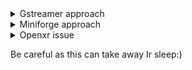 <details>
  <summary>Gstreamer approach</summary>
  
### 1. **Understanding the Error: "Incorrect Architecture"**

I was on a **Mac M1** (which uses ARM architecture), but my error shows it’s targeting **x86_64** (Intel architecture). This mismatch can happen if:
- Some libraries or binaries I am linking with (like GStreamer) were compiled for **x86_64** instead of ARM.
- The toolchain (compiler, linker) is targeting the wrong architecture.

### 2. **Step-by-Step Solution to Fix This**

#### Step 2.1: Check the Architecture of GStreamer

First, we need to check if Ir installed version of **GStreamer** is built for the right architecture.

- Open a terminal and run:
  ```bash
  file /opt/homebrew/opt/gstreamer/lib/libgstreamer-1.0.dylib
  ```
  This command tells I the architecture of the GStreamer library. I want to see **arm64** in the output for compatibility with Ir Mac M1.

#### Step 2.2: Reinstall GStreamer for ARM Architecture (if necessary)

If the previous command shows **x86_64** instead of **arm64**, I need to reinstall GStreamer for the ARM architecture.

- In the terminal, run:
  ```bash
  arch -arm64 brew reinstall gstreamer
  ```
  This forces Homebrew to reinstall the library for the correct architecture. **`arch -arm64`** ensures it uses the ARM version rather than x86_64.

#### Step 2.3: Check if Homebrew is Using the ARM Version

To confirm that Homebrew itself is using the correct architecture (ARM), run the following command:
```bash
arch
```
- I should see `arm64`. If it says `x86_64`, I might need to install Homebrew in ARM mode. Here's how:

1. Uninstall Homebrew (if necessary):
   ```bash
   /bin/bash -c "$(curl -fsSL https://raw.githubusercontent.com/Homebrew/install/HEAD/uninstall.sh)"
   ```

2. Reinstall Homebrew for ARM:
   ```bash
   /bin/bash -c "$(curl -fsSL https://raw.githubusercontent.com/Homebrew/install/HEAD/install.sh)"
   ```

Make sure I run this installation command from the terminal that is in **ARM mode**. I can start a new terminal session and check it is running in ARM mode by typing:
```bash
arch -arm64 zsh
```

#### Step 2.4: Adjust CMake to Target ARM Architecture

If Ir CMake build files are set up to target the wrong architecture, it will still fail even if the correct libraries are installed. We need to adjust this.

- **Open Ir CMake configuration** (usually the `CMakeLists.txt` file) and make sure I’re setting the architecture to ARM64.
- I can add the following flags to Ir CMake configuration:

  In Ir terminal, run:
  ```bash
  export CFLAGS="-arch arm64"
  export CXXFLAGS="-arch arm64"
  ```

- I can also add the following to Ir **CMakeLists.txt**:
  ```cmake
  set(CMAKE_OSX_ARCHITECTURES "arm64")
  ```

This ensures CMake compiles for the right architecture.

#### Step 2.5: Rebuild Ir Project
Once everything is set to target **ARM**, try rebuilding Ir project. In the terminal, navigate to Ir project directory and run:

```bash
cmake .
make
```

Make sure the output doesn’t show any **x86_64** references anymore.

#### Step 2.6: Linking ARM Libraries

Finally, if I’re using any additional libraries, make sure they’re also compiled for ARM. I can check this using the `file` command on their respective binaries. If I find any that are not for ARM, I’ll need to reinstall or rebuild them for ARM architecture.

### Summary of All Steps

1. **Check GStreamer architecture** with:
   ```bash
   file /opt/homebrew/opt/gstreamer/lib/libgstreamer-1.0.dylib
   ```
   Ensure it says **arm64**.

2. **Reinstall GStreamer** for ARM if necessary:
   ```bash
   arch -arm64 brew reinstall gstreamer
   ```

3. **Verify Homebrew is in ARM mode** by running:
   ```bash
   arch
   ```
   If needed, reinstall Homebrew for ARM.

4. **Configure CMake for ARM** by setting architecture flags in the terminal or Ir `CMakeLists.txt`:
   ```bash
   set(CMAKE_OSX_ARCHITECTURES "arm64")
   ```

5. **Rebuild Ir project** with:
   ```bash
   cmake .
   make
   ```

6. **Ensure other libraries are also ARM-compatible**, using the `file` command to verify.

</details>

<details>
  <summary>Miniforge approach</summary>
  Let's go ahead and initialize Conda for `zsh`. Here's the detailed process to ensure everything is set up correctly.

### 1. Initialize Conda for `zsh`

Run the following command to initialize Conda for `zsh`:

```sh
~/miniforge3/bin/conda init zsh
```

### 2. Add the File Descriptor Limit to `.zshrc`

Open your `.zshrc` file in a text editor:

```sh
nano ~/.zshrc
```

Add the following line to set the file descriptor limit:

```sh
ulimit -n 4096
```

Save and close the file (in nano, press `CTRL + X`, then `Y`, and `Enter`).

### 3. Source the Updated `.zshrc`

Apply the changes by sourcing the `.zshrc` file:

```sh
source ~/.zshrc
```

### 4. Verify the File Descriptor Limit

Ensure the new file descriptor limit is applied:

```sh
ulimit -n
```

It should output `4096`.

### 5. Create and Activate the Conda Environment

Create a new Conda environment and activate it:

```sh
conda create --name opencv_arm64 --platform osx-arm64 python=3.9
conda activate opencv_arm64
```

### 6. Install Required Libraries

Install the required libraries:

```sh
conda install -c conda-forge openexr ilmbase
```

### 7. Verify the Installation

Check if the necessary libraries are correctly installed:

```sh
file ~/miniforge3/envs/opencv_arm64/lib/libOpenEXR.31.3.2.2.dylib
file ~/miniforge3/envs/opencv_arm64/lib/libIlmThread.31.3.2.2.dylib
file ~/miniforge3/envs/opencv_arm64/lib/libIex.31.3.2.2.dylib
file ~/miniforge3/envs/opencv_arm64/lib/libOpenEXRCore.31.3.2.2.dylib
file ~/miniforge3/envs/opencv_arm64/lib/libImath.29.10.0.dylib
```

### 8. Build Your Project with CMake

Use CMake to build your project:

```sh
cmake -D CMAKE_OSX_ARCHITECTURES=arm64 -D CMAKE_PREFIX_PATH=~/miniforge3/envs/opencv_arm64 ..
make
```

### Troubleshooting Tips

- **Ensure Conda is Activated Properly:**

  Make sure that the Conda environment is active and all environment variables are set correctly:

  ```sh
  echo $CONDA_PREFIX
  ```

  This should point to your `opencv_arm64` environment.

- **Restart Terminal:**

  If you encounter any issues, try restarting the terminal to ensure all changes are applied.

By following these steps, you should have a properly initialized Conda environment with the necessary file descriptor limit set in `zsh`. If you encounter any further issues, please provide the specific error messages for more detailed assistance.
</details>

<details>
  <summary>Openxr issue</summary>

  Let's go ahead and initialize Conda for `zsh`. Here's the detailed process to ensure everything is set up correctly.

### 1. Initialize Conda for `zsh`

Run the following command to initialize Conda for `zsh`:

```sh
~/miniforge3/bin/conda init zsh
```

### 2. Add the File Descriptor Limit to `.zshrc`

Open your `.zshrc` file in a text editor:

```sh
nano ~/.zshrc
```

Add the following line to set the file descriptor limit:

```sh
ulimit -n 4096
```

Save and close the file (in nano, press `CTRL + X`, then `Y`, and `Enter`).

### 3. Source the Updated `.zshrc`

Apply the changes by sourcing the `.zshrc` file:

```sh
source ~/.zshrc
```

### 4. Verify the File Descriptor Limit

Ensure the new file descriptor limit is applied:

```sh
ulimit -n
```

It should output `4096`.

### 5. Create and Activate the Conda Environment

Create a new Conda environment and activate it:

```sh
conda create --name opencv_arm64 --platform osx-arm64 python=3.9
conda activate opencv_arm64
```

### 6. Install Required Libraries

Install the required libraries:

```sh
conda install -c conda-forge openexr ilmbase
```

### 7. Verify the Installation

Check if the necessary libraries are correctly installed:

```sh
file ~/miniforge3/envs/opencv_arm64/lib/libOpenEXR.31.3.2.2.dylib
file ~/miniforge3/envs/opencv_arm64/lib/libIlmThread.31.3.2.2.dylib
file ~/miniforge3/envs/opencv_arm64/lib/libIex.31.3.2.2.dylib
file ~/miniforge3/envs/opencv_arm64/lib/libOpenEXRCore.31.3.2.2.dylib
file ~/miniforge3/envs/opencv_arm64/lib/libImath.29.10.0.dylib
```

### 8. Build Your Project with CMake

Use CMake to build your project:

```sh
cmake -D CMAKE_OSX_ARCHITECTURES=arm64 -D CMAKE_PREFIX_PATH=~/miniforge3/envs/opencv_arm64 ..
make
```

### Troubleshooting Tips

- **Ensure Conda is Activated Properly:**

  Make sure that the Conda environment is active and all environment variables are set correctly:

  ```sh
  echo $CONDA_PREFIX
  ```

  This should point to your `opencv_arm64` environment.

- **Restart Terminal:**

  If you encounter any issues, try restarting the terminal to ensure all changes are applied.

By following these steps, you should have a properly initialized Conda environment with the necessary file descriptor limit set in `zsh`. If you encounter any further issues, please provide the specific error messages for more detailed assistance.

</details>
  
Be careful as this can take away Ir sleep:)

